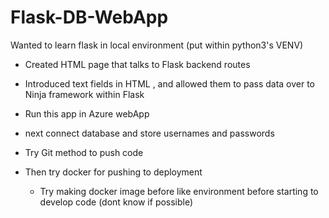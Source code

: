 # Flask-DB-WebApp
Wanted to learn flask in local environment (put within python3's VENV)
- Created HTML page that talks to Flask backend routes
- Introduced text fields in HTML , and allowed them to pass data over to Ninja framework within Flask
- Run this app in Azure webApp
- next connect database and store usernames and passwords






- Try Git method to push code
-  Then try docker for pushing to deployment
    - Try making docker image before like environment before starting to develop code (dont know if possible)
